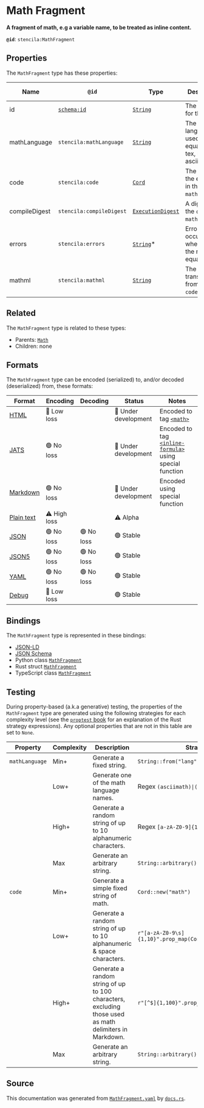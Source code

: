 # Math Fragment

**A fragment of math, e.g a variable name, to be treated as inline content.**

**`@id`**: `stencila:MathFragment`

## Properties

The `MathFragment` type has these properties:

| Name          | `@id`                                | Type                                                                                                               | Description                                                    | Inherited from                                                                                   |
| ------------- | ------------------------------------ | ------------------------------------------------------------------------------------------------------------------ | -------------------------------------------------------------- | ------------------------------------------------------------------------------------------------ |
| id            | [`schema:id`](https://schema.org/id) | [`String`](https://github.com/stencila/stencila/blob/main/docs/reference/schema/data/string.md)                    | The identifier for this item.                                  | [`Entity`](https://github.com/stencila/stencila/blob/main/docs/reference/schema/other/entity.md) |
| mathLanguage  | `stencila:mathLanguage`              | [`String`](https://github.com/stencila/stencila/blob/main/docs/reference/schema/data/string.md)                    | The language used for the equation e.g tex, mathml, asciimath. | [`Math`](https://github.com/stencila/stencila/blob/main/docs/reference/schema/math/math.md)      |
| code          | `stencila:code`                      | [`Cord`](https://github.com/stencila/stencila/blob/main/docs/reference/schema/data/cord.md)                        | The code of the equation in the `mathLanguage`.                | [`Math`](https://github.com/stencila/stencila/blob/main/docs/reference/schema/math/math.md)      |
| compileDigest | `stencila:compileDigest`             | [`ExecutionDigest`](https://github.com/stencila/stencila/blob/main/docs/reference/schema/flow/execution-digest.md) | A digest of the `code` and `mathLanguage`.                     | [`Math`](https://github.com/stencila/stencila/blob/main/docs/reference/schema/math/math.md)      |
| errors        | `stencila:errors`                    | [`String`](https://github.com/stencila/stencila/blob/main/docs/reference/schema/data/string.md)*                   | Errors that occurred when parsing the math equation.           | [`Math`](https://github.com/stencila/stencila/blob/main/docs/reference/schema/math/math.md)      |
| mathml        | `stencila:mathml`                    | [`String`](https://github.com/stencila/stencila/blob/main/docs/reference/schema/data/string.md)                    | The MathML transpiled from the `code`.                         | [`Math`](https://github.com/stencila/stencila/blob/main/docs/reference/schema/math/math.md)      |

## Related

The `MathFragment` type is related to these types:

- Parents: [`Math`](https://github.com/stencila/stencila/blob/main/docs/reference/schema/math/math.md)
- Children: none

## Formats

The `MathFragment` type can be encoded (serialized) to, and/or decoded (deserialized) from, these formats:

| Format                                                                                        | Encoding         | Decoding     | Status                 | Notes                                                                                                                                             |
| --------------------------------------------------------------------------------------------- | ---------------- | ------------ | ---------------------- | ------------------------------------------------------------------------------------------------------------------------------------------------- |
| [HTML](https://github.com/stencila/stencila/blob/main/docs/reference/formats/html.md)         | 🔷 Low loss       |              | 🚧 Under development    | Encoded to tag [`<math>`](https://developer.mozilla.org/en-US/docs/Web/HTML/Element/math)                                                         |
| [JATS](https://github.com/stencila/stencila/blob/main/docs/reference/formats/jats.md)         | 🟢 No loss        |              | 🚧 Under development    | Encoded to tag [`<inline-formula>`](https://jats.nlm.nih.gov/articleauthoring/tag-library/1.3/element/inline-formula.html) using special function |
| [Markdown](https://github.com/stencila/stencila/blob/main/docs/reference/formats/markdown.md) | 🟢 No loss        |              | 🚧 Under development    | Encoded using special function                                                                                                                    |
| [Plain text](https://github.com/stencila/stencila/blob/main/docs/reference/formats/text.md)   | ⚠️ High loss     |              | ⚠️ Alpha               |                                                                                                                                                   |
| [JSON](https://github.com/stencila/stencila/blob/main/docs/reference/formats/json.md)         | 🟢 No loss        | 🟢 No loss    | 🟢 Stable               |                                                                                                                                                   |
| [JSON5](https://github.com/stencila/stencila/blob/main/docs/reference/formats/json5.md)       | 🟢 No loss        | 🟢 No loss    | 🟢 Stable               |                                                                                                                                                   |
| [YAML](https://github.com/stencila/stencila/blob/main/docs/reference/formats/yaml.md)         | 🟢 No loss        | 🟢 No loss    | 🟢 Stable               |                                                                                                                                                   |
| [Debug](https://github.com/stencila/stencila/blob/main/docs/reference/formats/debug.md)       | 🔷 Low loss       |              | 🟢 Stable               |                                                                                                                                                   |

## Bindings

The `MathFragment` type is represented in these bindings:

- [JSON-LD](https://stencila.dev/MathFragment.jsonld)
- [JSON Schema](https://stencila.dev/MathFragment.schema.json)
- Python class [`MathFragment`](https://github.com/stencila/stencila/blob/main/python/python/stencila/types/math_fragment.py)
- Rust struct [`MathFragment`](https://github.com/stencila/stencila/blob/main/rust/schema/src/types/math_fragment.rs)
- TypeScript class [`MathFragment`](https://github.com/stencila/stencila/blob/main/typescript/src/types/MathFragment.ts)

## Testing

During property-based (a.k.a generative) testing, the properties of the `MathFragment` type are generated using the following strategies for each complexity level (see the [`proptest` book](https://proptest-rs.github.io/proptest/) for an explanation of the Rust strategy expressions). Any optional properties that are not in this table are set to `None`.

| Property       | Complexity | Description                                                                                             | Strategy                                     |
| -------------- | ---------- | ------------------------------------------------------------------------------------------------------- | -------------------------------------------- |
| `mathLanguage` | Min+       | Generate a fixed string.                                                                                | `String::from("lang")`                       |
|                | Low+       | Generate one of the math language names.                                                                | Regex `(asciimath)\|(mathml)\|(tex)`         |
|                | High+      | Generate a random string of up to 10 alphanumeric characters.                                           | Regex `[a-zA-Z0-9]{1,10}`                    |
|                | Max        | Generate an arbitrary string.                                                                           | `String::arbitrary()`                        |
| `code`         | Min+       | Generate a simple fixed string of math.                                                                 | `Cord::new("math")`                          |
|                | Low+       | Generate a random string of up to 10 alphanumeric & space characters.                                   | `r"[a-zA-Z0-9\s]{1,10}".prop_map(Cord::new)` |
|                | High+      | Generate a random string of up to 100 characters, excluding those used as math delimiters in Markdown.  | `r"[^$]{1,100}".prop_map(Cord::new)`         |
|                | Max        | Generate an arbitrary string.                                                                           | `String::arbitrary().prop_map(Cord::new)`    |

## Source

This documentation was generated from [`MathFragment.yaml`](https://github.com/stencila/stencila/blob/main/schema/MathFragment.yaml) by [`docs.rs`](https://github.com/stencila/stencila/blob/main/rust/schema-gen/src/docs.rs).